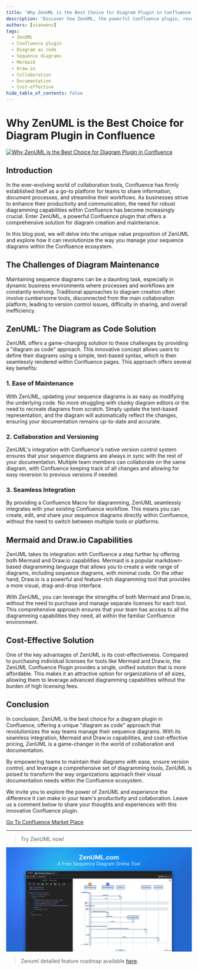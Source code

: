 ```yaml
---
title: 'Why ZenUML is the Best Choice for Diagram Plugin in Confluence'
description: "Discover how ZenUML, the powerful Confluence plugin, revolutionizes diagram maintenance with its diagram as code approach. Leverage seamless integration, Mermaid and Draw.io capabilities, and cost-effective pricing to transform your team's visual documentation workflow within Confluence."
authors: [xiaowenz]
tags:
  - ZenUML
  - Confluence plugin
  - Diagram as code
  - Sequence diagrams
  - Mermaid
  - Draw.io
  - Collaboration
  - Documentation
  - Cost-effective
hide_table_of_contents: false
---
```


# Why ZenUML is the Best Choice for Diagram Plugin in Confluence

[![Why ZenUML is the Best Choice for Diagram Plugin in Confluence](https://cdn.sa.net/2024/05/26/IFaLZ8BbDMQy4Nl.png)](https://marketplace.atlassian.com/apps/1218380/zenuml-diagrams-for-confluence-freemium?hosting=cloud&tab=overview)

## Introduction

In the ever-evolving world of collaboration tools, Confluence has firmly established itself as a go-to platform for teams to share information, document processes, and streamline their workflows. As businesses strive to enhance their productivity and communication, the need for robust diagramming capabilities within Confluence has become increasingly crucial. Enter ZenUML, a powerful Confluence plugin that offers a comprehensive solution for diagram creation and maintenance.

In this blog post, we will delve into the unique value proposition of ZenUML and explore how it can revolutionize the way you manage your sequence diagrams within the Confluence ecosystem.

<!-- truncate -->

## The Challenges of Diagram Maintenance

Maintaining sequence diagrams can be a daunting task, especially in dynamic business environments where processes and workflows are constantly evolving. Traditional approaches to diagram creation often involve cumbersome tools, disconnected from the main collaboration platform, leading to version control issues, difficulty in sharing, and overall inefficiency.

## ZenUML: The Diagram as Code Solution

ZenUML offers a game-changing solution to these challenges by providing a "diagram as code" approach. This innovative concept allows users to define their diagrams using a simple, text-based syntax, which is then seamlessly rendered within Confluence pages. This approach offers several key benefits:

### 1. Ease of Maintenance

With ZenUML, updating your sequence diagrams is as easy as modifying the underlying code. No more struggling with clunky diagram editors or the need to recreate diagrams from scratch. Simply update the text-based representation, and the diagram will automatically reflect the changes, ensuring your documentation remains up-to-date and accurate.

### 2. Collaboration and Versioning

ZenUML's integration with Confluence's native version control system ensures that your sequence diagrams are always in sync with the rest of your documentation. Multiple team members can collaborate on the same diagram, with Confluence keeping track of all changes and allowing for easy reversion to previous versions if needed.

### 3. Seamless Integration

By providing a Confluence Macro for diagramming, ZenUML seamlessly integrates with your existing Confluence workflow. This means you can create, edit, and share your sequence diagrams directly within Confluence, without the need to switch between multiple tools or platforms.

## Mermaid and Draw.io Capabilities

ZenUML takes its integration with Confluence a step further by offering both Mermaid and Draw.io capabilities. Mermaid is a popular markdown-based diagramming language that allows you to create a wide range of diagrams, including sequence diagrams, with minimal code. On the other hand, Draw.io is a powerful and feature-rich diagramming tool that provides a more visual, drag-and-drop interface.

With ZenUML, you can leverage the strengths of both Mermaid and Draw.io, without the need to purchase and manage separate licenses for each tool. This comprehensive approach ensures that your team has access to all the diagramming capabilities they need, all within the familiar Confluence environment.

## Cost-Effective Solution

One of the key advantages of ZenUML is its cost-effectiveness. Compared to purchasing individual licenses for tools like Mermaid and Draw.io, the ZenUML Confluence Plugin provides a single, unified solution that is more affordable. This makes it an attractive option for organizations of all sizes, allowing them to leverage advanced diagramming capabilities without the burden of high licensing fees.

## Conclusion

In conclusion, ZenUML is the best choice for a diagram plugin in Confluence, offering a unique "diagram as code" approach that revolutionizes the way teams manage their sequence diagrams. With its seamless integration, Mermaid and Draw.io capabilities, and cost-effective pricing, ZenUML is a game-changer in the world of collaboration and documentation.

By empowering teams to maintain their diagrams with ease, ensure version control, and leverage a comprehensive set of diagramming tools, ZenUML is poised to transform the way organizations approach their visual documentation needs within the Confluence ecosystem.

We invite you to explore the power of ZenUML and experience the difference it can make in your team's productivity and collaboration. Leave us a comment below to share your thoughts and experiences with this innovative Confluence plugin.

[Go To Confluence Market Place](https://marketplace.atlassian.com/apps/1218380/zenuml-diagrams-for-confluence-freemium?hosting=cloud&tab=overview)

---

> Try ZenUML now!

[![ZenUML: The Best Diagram Plugin for Confluence](../../static/img/og-image.png)](https://app.zenuml.com)

> Zenuml detailed feature roadmap available [here](/roadmap).
